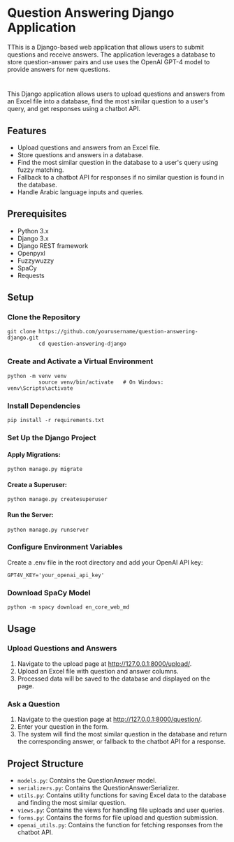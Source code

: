 <html lang="en">
<head>
    <meta charset="UTF-8">
    <meta name="viewport" content="width=device-width, initial-scale=1.0">
</head>
<body>
    <div class="container">
        <h1>Question Answering Django Application</h1>
        <p>TThis is a Django-based web application that allows users to submit questions and receive answers. The application leverages a database to store question-answer pairs and use uses the OpenAI GPT-4 model to provide answers for new questions.</p>

<div class="container">
        <h1></h1>
        <p>This Django application allows users to upload questions and answers from an Excel file into a database, find the most similar question to a user's query,             and get responses using a chatbot API.</p>
        
<h2>Features</h2>
        <ul>
            <li>Upload questions and answers from an Excel file.</li>
            <li>Store questions and answers in a database.</li>
            <li>Find the most similar question in the database to a user's query using fuzzy matching.</li>
            <li>Fallback to a chatbot API for responses if no similar question is found in the database.</li>
            <li>Handle Arabic language inputs and queries.</li>
        </ul>
        
<h2>Prerequisites</h2>
        <ul>
            <li>Python 3.x</li>
            <li>Django 3.x</li>
            <li>Django REST framework</li>
            <li>Openpyxl</li>
            <li>Fuzzywuzzy</li>
            <li>SpaCy</li>
            <li>Requests</li>
        </ul>
        
<h2>Setup</h2>
        
<h3>Clone the Repository</h3>
        <pre><code>git clone https://github.com/yourusername/question-answering-django.git
          cd question-answering-django</code></pre>
        
 <h3>Create and Activate a Virtual Environment</h3>
        <pre><code>python -m venv venv
          source venv/bin/activate   # On Windows: venv\Scripts\activate</code></pre>
        
 <h3>Install Dependencies</h3>
        <pre><code>pip install -r requirements.txt</code></pre>
        
 <h3>Set Up the Django Project</h3>
        
 <h4>Apply Migrations:</h4>
        <pre><code>python manage.py migrate</code></pre>
        
 <h4>Create a Superuser:</h4>
        <pre><code>python manage.py createsuperuser</code></pre>
        
<h4>Run the Server:</h4>
        <pre><code>python manage.py runserver</code></pre>
        
 <h3>Configure Environment Variables</h3>
        <p>Create a <span class="highlight">.env</span> file in the root directory and add your OpenAI API key:</p>
        <pre><code>GPT4V_KEY='your_openai_api_key'</code></pre>
        
<h3>Download SpaCy Model</h3>
<pre><code>python -m spacy download en_core_web_md</code></pre>

<h2>Usage</h2>

<h3>Upload Questions and Answers</h3>
<ol>
    <li>Navigate to the upload page at <a href="http://127.0.0.1:8000/upload/">http://127.0.0.1:8000/upload/</a>.</li>
    <li>Upload an Excel file with <span class="highlight">question</span> and <span class="highlight">answer</span> columns.</li>
    <li>Processed data will be saved to the database and displayed on the page.</li>
</ol>
        
<h3>Ask a Question</h3>
<ol>
    <li>Navigate to the question page at <a href="http://127.0.0.1:8000/question/">http://127.0.0.1:8000/question/</a>.</li>
    <li>Enter your question in the form.</li>
    <li>The system will find the most similar question in the database and return the corresponding answer, or fallback to the chatbot API for a response.</li>
</ol>

<h2>Project Structure</h2>
<ul>
    <li><code>models.py</code>: Contains the <span class="highlight">QuestionAnswer</span> model.</li>
    <li><code>serializers.py</code>: Contains the <span class="highlight">QuestionAnswerSerializer</span>.</li>
    <li><code>utils.py</code>: Contains utility functions for saving Excel data to the database and finding the most similar question.</li>
    <li><code>views.py</code>: Contains the views for handling file uploads and user queries.</li>
    <li><code>forms.py</code>: Contains the forms for file upload and question submission.</li>
    <li><code>openai_utils.py</code>: Contains the function for fetching responses from the chatbot API.</li>
</ul>

</div>
</body>
</html>

